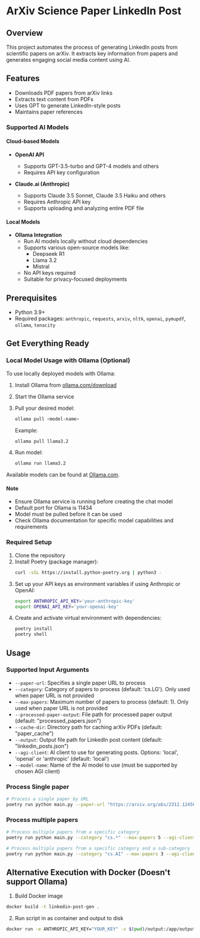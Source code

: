 # ArXiv Science Paper LinkedIn Post

## Overview
This project automates the process of generating LinkedIn posts from scientific papers on arXiv. It extracts key information from papers and generates engaging social media content using AI.

## Features
- Downloads PDF papers from arXiv links
- Extracts text content from PDFs
- Uses GPT to generate LinkedIn-style posts
- Maintains paper references

### Supported AI Models

#### Cloud-based Models
- **OpenAI API**
  - Supports GPT-3.5-turbo and GPT-4 models and others
  - Requires API key configuration

- **Claude.ai (Anthropic)**
  - Supports Claude 3.5 Sonnet, Claude 3.5 Haiku and others
  - Requires Anthropic API key
  - Supports uploading and analyzing entire PDF file

#### Local Models
- **Ollama Integration**
  - Run AI models locally without cloud dependencies
  - Supports various open-source models like:
    - Deepseek R1
    - Llama 3.2
    - Mistral
  - No API keys required
  - Suitable for privacy-focused deployments

## Prerequisites
- Python 3.9+
- Required packages: `anthropic`, `requests`, `arxiv`, `nltk`, `openai`, `pymupdf`, `ollama`, `tenacity`

## Get Everything Ready

### Local Model Usage with Ollama (Optional)

To use locally deployed models with Ollama:

1. Install Ollama from [ollama.com/download](https://ollama.com/download)
2. Start the Ollama service
3. Pull your desired model:
    ```bash
    ollama pull <model-name>
    ```
    Example:
    ```bash
    ollama pull llama3.2
    ```

4. Run model:
    ```bash
    ollama run llama3.2
    ```

Available models can be found at [Ollama.com](https://ollama.com/).

#### Note
- Ensure Ollama service is running before creating the chat model
- Default port for Ollama is 11434
- Model must be pulled before it can be used
- Check Ollama documentation for specific model capabilities and requirements

### Required Setup
1. Clone the repository
2. Install Poetry (package manager):
    ```bash
    curl -sSL https://install.python-poetry.org | python3 -
    ```
3. Set up your API keys as environment variables if using Anthropic or OpenAI:
    ```bash
    export ANTHROPIC_API_KEY='your-anthropic-key'
    export OPENAI_API_KEY='your-openai-key'
    ```
4. Create and activate virtual environment with dependencies:
    ```bash
    poetry install
    poetry shell
    ```

## Usage

### Supported Input Arguments

- `--paper-url`: Specifies a single paper URL to process
- `--category`: Category of papers to process (default: 'cs.LG'). Only used when paper URL is not provided 
- `--max-papers`: Maximum number of papers to process (default: 1). Only used when paper URL is not provided
- `--processed-paper-output`: File path for processed paper output (default: "processed_papers.json")
- `--cache-dir`: Directory path for caching arXiv PDFs (default: "paper_cache")
- `--output`: Output file path for LinkedIn post content (default: "linkedin_posts.json")
- `--agi-client`: AI client to use for generating posts. Options: 'local', 'openai' or 'anthropic' (default: 'local')
- `--model-name`: Name of the AI model to use (must be supported by chosen AGI client)

### Process Single paper
```bash
# Process a single paper by URL
poetry run python main.py --paper-url "https://arxiv.org/abs/2312.12456" --agi-client "local"
```

### Process multiple papers
```bash
# Process multiple papers from a specific category
poetry run python main.py --category "cs.*" --max-papers 5 --agi-client "anthropic"

# Process multiple papers from a specific category and a sub-category
poetry run python main.py --category "cs.AI" --max-papers 3 --agi-client "openai"
```

## Alternative Execution with Docker (Doesn't support Ollama)

1. Build Docker image
  ```bash
  docker build -t linkedin-post-gen . 
  ```
2. Run script in as container and output to disk
  ```bash
  docker run -e ANTHROPIC_API_KEY="YOUR_KEY" -v $(pwd)/output:/app/output linkedin-post-gen --agi-client anthropic --paper-url "https://arxiv.org/abs/2312.12456"
  ```
